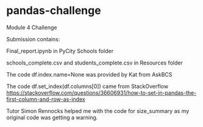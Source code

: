 # pandas-challenge
Module 4 Challenge

Submission contains:

Final_report.ipynb in PyCity Schools folder

schools_complete.csv and students_complete.csv in Resources folder

The code df.index.name=None was provided by Kat from AskBCS

The code df.set_index(df.columns[0]) came from StackOverflow https://stackoverflow.com/questions/36606931/how-to-set-in-pandas-the-first-column-and-row-as-index

Tutor Simon Rennocks helped me with the code for size_summary as my original code was getting a warning.
